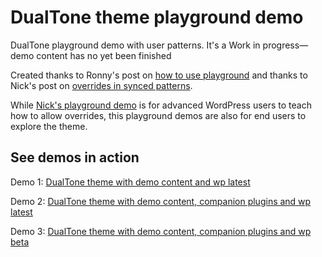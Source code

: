 # DualTone theme playground demo

DualTone playground demo with user patterns.
It's a Work in progress—demo content has no yet been finished

Created thanks to Ronny's post on [how to use playground](https://developer.wordpress.org/news/2024/04/25/how-to-use-wordpress-playground-for-interactive-demos/)
and thanks to Nick's post on [overrides in synced patterns](https://developer.wordpress.org/news/2024/06/18/an-introduction-to-overrides-in-synced-patterns/).

While [Nick's playground demo](https://playground.wordpress.net/?blueprint-url=https://raw.githubusercontent.com/wptrainingteam/developer-blog-playground-demos/main/synced-pattern-overrides/blueprint.json) is for advanced WordPress users to teach how to allow overrides, this playground demos are also for end users to explore the theme.

## See demos in action

Demo 1: [DualTone theme with demo content and wp latest](https://playground.wordpress.net/?blueprint-url=https://raw.githubusercontent.com/dballari/dualtone-playground-demo/main/demo-1/blueprint.json)

Demo 2: [DualTone theme with demo content, companion plugins and wp latest](https://playground.wordpress.net/?blueprint-url=https://raw.githubusercontent.com/dballari/dualtone-playground-demo/main/demo-2/blueprint.json)

Demo 3: [DualTone theme with demo content, companion plugins and wp beta](https://playground.wordpress.net/?blueprint-url=https://raw.githubusercontent.com/dballari/dualtone-playground-demo/main/demo-3/blueprint.json)